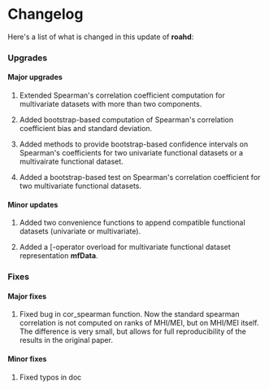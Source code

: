 # Changelog

Here's a list of what is changed in this update of __roahd__:

### Upgrades

#### Major upgrades

1) Extended Spearman's correlation coefficient computation for multivariate datasets with more than two 
components.

2) Added bootstrap-based computation of Spearman's correlation coefficient bias and standard deviation.

3) Added methods to provide bootstrap-based confidence intervals on Spearman's coefficients for two 
univariate functional datasets or a multivairate functional dataset.

4) Added a bootstrap-based test on Spearman's correlation coefficient for two multivariate functional datasets.

#### Minor updates

1) Added two convenience functions to append compatible functional datasets (univariate or multivariate).

2) Added a [-operator overload for multivariate functional dataset representation __mfData__.


### Fixes

#### Major fixes

1) Fixed bug in cor_spearman function. Now the standard spearman correlation is not computed on ranks of MHI/MEI, but on
MHI/MEI itself. The difference is very small, but allows for full reproducibility of the results in the original paper.

#### Minor fixes 

1) Fixed typos in doc

